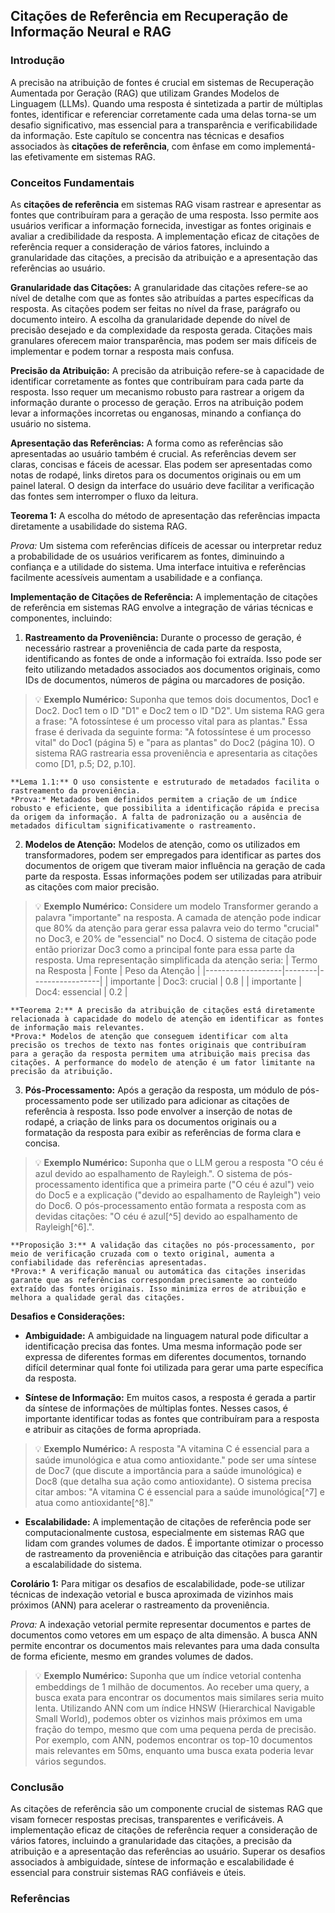 ## Citações de Referência em Recuperação de Informação Neural e RAG

### Introdução
A precisão na atribuição de fontes é crucial em sistemas de Recuperação Aumentada por Geração (RAG) que utilizam Grandes Modelos de Linguagem (LLMs). Quando uma resposta é sintetizada a partir de múltiplas fontes, identificar e referenciar corretamente cada uma delas torna-se um desafio significativo, mas essencial para a transparência e verificabilidade da informação. Este capítulo se concentra nas técnicas e desafios associados às **citações de referência**, com ênfase em como implementá-las efetivamente em sistemas RAG.

### Conceitos Fundamentais
As **citações de referência** em sistemas RAG visam rastrear e apresentar as fontes que contribuíram para a geração de uma resposta. Isso permite aos usuários verificar a informação fornecida, investigar as fontes originais e avaliar a credibilidade da resposta. A implementação eficaz de citações de referência requer a consideração de vários fatores, incluindo a granularidade das citações, a precisão da atribuição e a apresentação das referências ao usuário.

**Granularidade das Citações:**
A granularidade das citações refere-se ao nível de detalhe com que as fontes são atribuídas a partes específicas da resposta. As citações podem ser feitas no nível da frase, parágrafo ou documento inteiro. A escolha da granularidade depende do nível de precisão desejado e da complexidade da resposta gerada. Citações mais granulares oferecem maior transparência, mas podem ser mais difíceis de implementar e podem tornar a resposta mais confusa.

**Precisão da Atribuição:**
A precisão da atribuição refere-se à capacidade de identificar corretamente as fontes que contribuíram para cada parte da resposta. Isso requer um mecanismo robusto para rastrear a origem da informação durante o processo de geração. Erros na atribuição podem levar a informações incorretas ou enganosas, minando a confiança do usuário no sistema.

**Apresentação das Referências:**
A forma como as referências são apresentadas ao usuário também é crucial. As referências devem ser claras, concisas e fáceis de acessar. Elas podem ser apresentadas como notas de rodapé, links diretos para os documentos originais ou em um painel lateral. O design da interface do usuário deve facilitar a verificação das fontes sem interromper o fluxo da leitura.

**Teorema 1:** A escolha do método de apresentação das referências impacta diretamente a usabilidade do sistema RAG.

*Prova:* Um sistema com referências difíceis de acessar ou interpretar reduz a probabilidade de os usuários verificarem as fontes, diminuindo a confiança e a utilidade do sistema. Uma interface intuitiva e referências facilmente acessíveis aumentam a usabilidade e a confiança.

**Implementação de Citações de Referência:**
A implementação de citações de referência em sistemas RAG envolve a integração de várias técnicas e componentes, incluindo:

1.  **Rastreamento da Proveniência:** Durante o processo de geração, é necessário rastrear a proveniência de cada parte da resposta, identificando as fontes de onde a informação foi extraída. Isso pode ser feito utilizando metadados associados aos documentos originais, como IDs de documentos, números de página ou marcadores de posição.

> 💡 **Exemplo Numérico:** Suponha que temos dois documentos, Doc1 e Doc2. Doc1 tem o ID "D1" e Doc2 tem o ID "D2". Um sistema RAG gera a frase: "A fotossíntese é um processo vital para as plantas." Essa frase é derivada da seguinte forma: "A fotossíntese é um processo vital" do Doc1 (página 5) e "para as plantas" do Doc2 (página 10). O sistema RAG rastrearia essa proveniência e apresentaria as citações como [D1, p.5; D2, p.10].

    **Lema 1.1:** O uso consistente e estruturado de metadados facilita o rastreamento da proveniência.
    *Prova:* Metadados bem definidos permitem a criação de um índice robusto e eficiente, que possibilita a identificação rápida e precisa da origem da informação. A falta de padronização ou a ausência de metadados dificultam significativamente o rastreamento.

2.  **Modelos de Atenção:** Modelos de atenção, como os utilizados em transformadores, podem ser empregados para identificar as partes dos documentos de origem que tiveram maior influência na geração de cada parte da resposta. Essas informações podem ser utilizadas para atribuir as citações com maior precisão.

> 💡 **Exemplo Numérico:** Considere um modelo Transformer gerando a palavra "importante" na resposta. A camada de atenção pode indicar que 80% da atenção para gerar essa palavra veio do termo "crucial" no Doc3, e 20% de "essencial" no Doc4. O sistema de citação pode então priorizar Doc3 como a principal fonte para essa parte da resposta. Uma representação simplificada da atenção seria:
> | Termo na Resposta | Fonte  | Peso da Atenção |
> |-------------------|--------|-----------------|
> | importante        | Doc3: crucial  | 0.8             |
> | importante        | Doc4: essencial | 0.2             |

    **Teorema 2:** A precisão da atribuição de citações está diretamente relacionada à capacidade do modelo de atenção em identificar as fontes de informação mais relevantes.
    *Prova:* Modelos de atenção que conseguem identificar com alta precisão os trechos de texto nas fontes originais que contribuíram para a geração da resposta permitem uma atribuição mais precisa das citações. A performance do modelo de atenção é um fator limitante na precisão da atribuição.

3.  **Pós-Processamento:** Após a geração da resposta, um módulo de pós-processamento pode ser utilizado para adicionar as citações de referência à resposta. Isso pode envolver a inserção de notas de rodapé, a criação de links para os documentos originais ou a formatação da resposta para exibir as referências de forma clara e concisa.

> 💡 **Exemplo Numérico:** Suponha que o LLM gerou a resposta "O céu é azul devido ao espalhamento de Rayleigh.". O sistema de pós-processamento identifica que a primeira parte ("O céu é azul") veio do Doc5 e a explicação ("devido ao espalhamento de Rayleigh") veio do Doc6. O pós-processamento então formata a resposta com as devidas citações: "O céu é azul[^5] devido ao espalhamento de Rayleigh[^6].".

    **Proposição 3:** A validação das citações no pós-processamento, por meio de verificação cruzada com o texto original, aumenta a confiabilidade das referências apresentadas.
    *Prova:* A verificação manual ou automática das citações inseridas garante que as referências correspondam precisamente ao conteúdo extraído das fontes originais. Isso minimiza erros de atribuição e melhora a qualidade geral das citações.
**Desafios e Considerações:**

*   **Ambiguidade:** A ambiguidade na linguagem natural pode dificultar a identificação precisa das fontes. Uma mesma informação pode ser expressa de diferentes formas em diferentes documentos, tornando difícil determinar qual fonte foi utilizada para gerar uma parte específica da resposta.

*   **Síntese de Informação:** Em muitos casos, a resposta é gerada a partir da síntese de informações de múltiplas fontes. Nesses casos, é importante identificar todas as fontes que contribuíram para a resposta e atribuir as citações de forma apropriada.

> 💡 **Exemplo Numérico:** A resposta "A vitamina C é essencial para a saúde imunológica e atua como antioxidante." pode ser uma síntese de Doc7 (que discute a importância para a saúde imunológica) e Doc8 (que detalha sua ação como antioxidante). O sistema precisa citar ambos: "A vitamina C é essencial para a saúde imunológica[^7] e atua como antioxidante[^8]."

*   **Escalabilidade:** A implementação de citações de referência pode ser computacionalmente custosa, especialmente em sistemas RAG que lidam com grandes volumes de dados. É importante otimizar o processo de rastreamento da proveniência e atribuição das citações para garantir a escalabilidade do sistema.

**Corolário 1:** Para mitigar os desafios de escalabilidade, pode-se utilizar técnicas de indexação vetorial e busca aproximada de vizinhos mais próximos (ANN) para acelerar o rastreamento da proveniência.

*Prova:* A indexação vetorial permite representar documentos e partes de documentos como vetores em um espaço de alta dimensão. A busca ANN permite encontrar os documentos mais relevantes para uma dada consulta de forma eficiente, mesmo em grandes volumes de dados.

> 💡 **Exemplo Numérico:** Suponha que um índice vetorial contenha embeddings de 1 milhão de documentos. Ao receber uma query, a busca exata para encontrar os documentos mais similares seria muito lenta. Utilizando ANN com um índice HNSW (Hierarchical Navigable Small World), podemos obter os vizinhos mais próximos em uma fração do tempo, mesmo que com uma pequena perda de precisão. Por exemplo, com ANN, podemos encontrar os top-10 documentos mais relevantes em 50ms, enquanto uma busca exata poderia levar vários segundos.

### Conclusão
As citações de referência são um componente crucial de sistemas RAG que visam fornecer respostas precisas, transparentes e verificáveis. A implementação eficaz de citações de referência requer a consideração de vários fatores, incluindo a granularidade das citações, a precisão da atribuição e a apresentação das referências ao usuário. Superar os desafios associados à ambiguidade, síntese de informação e escalabilidade é essencial para construir sistemas RAG confiáveis e úteis.

### Referências
[^1]: Extraído do contexto fornecido: "Reference citations focus on accurately referencing the sources used to generate an answer when multiple sources are used, especially important when answering a question."
<!-- END -->